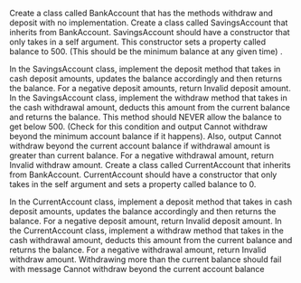 Create a class called BankAccount that has the methods withdraw and deposit with no implementation. Create a class
called SavingsAccount that inherits from BankAccount. SavingsAccount should have a constructor that only takes in a self
argument. This constructor sets a property called balance to 500. (This should be the minimum balance at any given time)
.

In the SavingsAccount class, implement the deposit method that takes in cash deposit amounts, updates the balance
accordingly and then returns the balance. For a negative deposit amounts, return Invalid deposit amount. In the
SavingsAccount class, implement the withdraw method that takes in the cash withdrawal amount, deducts this amount from
the current balance and returns the balance. This method should NEVER allow the balance to get below 500. (Check for
this condition and output Cannot withdraw beyond the minimum account balance if it happens). Also, output Cannot
withdraw beyond the current account balance if withdrawal amount is greater than current balance. For a negative
withdrawal amount, return Invalid withdraw amount. Create a class called CurrentAccount that inherits from BankAccount.
CurrentAccount should have a constructor that only takes in the self argument and sets a property called balance to 0.

In the CurrentAccount class, implement a deposit method that takes in cash deposit amounts, updates the balance
accordingly and then returns the balance. For a negative deposit amount, return Invalid deposit amount. In the
CurrentAccount class, implement a withdraw method that takes in the cash withdrawal amount, deducts this amount from the
current balance and returns the balance. For a negative withdrawal amount, return Invalid withdraw amount. Withdrawing
more than the current balance should fail with message Cannot withdraw beyond the current account balance
